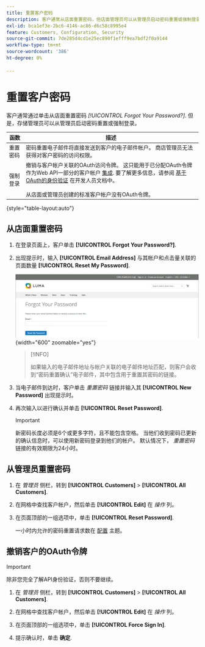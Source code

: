 ```yaml
---
title: 重置客户密码
description: 客户通常从店面重置密码，但店面管理员可以从管理员启动密码重置或强制登录。
exl-id: bca1ef3e-2bc6-4146-ac86-d6c58c8995e4
feature: Customers, Configuration, Security
source-git-commit: 7de285d4cd1e25ec890f1efff9ea7bdf2f0a9144
workflow-type: tm+mt
source-wordcount: '386'
ht-degree: 0%

---
```


# 重置客户密码

客户通常通过单击从店面重置密码 _[!UICONTROL Forgot Your Password?]_. 但是，存储管理员可以从管理员启动密码重置或强制登录。

| 函数 | 描述 |
| --- | --- |
| 重置密码 | 密码重置电子邮件将直接发送到客户的电子邮件帐户。 商店管理员无法获得对客户密码的访问权限。 |
| 强制登录 | 撤销与客户帐户关联的OAuth访问令牌。 这只能用于已分配OAuth令牌作为Web API一部分的客户帐户 [集成](../systems/integrations.md). 要了解更多信息，请参阅 [基于OAuth的身份验证](https://developer.adobe.com/commerce/webapi/get-started/authentication/gs-authentication-oauth/) 在开发人员文档中。 <br/><br/>从店面或管理员创建的标准客户帐户没有OAuth令牌。 |

{style="table-layout:auto"}

## 从店面重置密码

1. 在登录页面上，客户单击 **[!UICONTROL Forgot Your Password?]**.

1. 出现提示时，输入 **[!UICONTROL Email Address]** 与其帐户和点击量关联的页面数量 **[!UICONTROL Reset My Password]**.

   ![忘记密码](assets/forgot-password.png){width="600" zoomable="yes"}

   >[!INFO]
   >
   >如果输入的电子邮件地址与帐户关联的电子邮件地址匹配，则客户会收到“密码重置确认”电子邮件，其中包含用于重置其密码的链接。

1. 当电子邮件到达时，客户单击 _重置密码_ 链接并输入其 **[!UICONTROL New Password]** 出现提示时。

1. 再次输入以进行确认并单击 **[!UICONTROL Reset Password]**.

   >[!IMPORTANT]
   >
   >新密码长度必须是6个或更多字符，且不能包含空格。 当他们收到密码已更新的确认信息时，可以使用新密码登录到他们的帐户。 默认情况下， _重置密码_ 链接的有效期限为24小时。

## 从管理员重置密码

1. 在 _管理员_ 侧栏，转到 **[!UICONTROL Customers]** > **[!UICONTROL All Customers]**.

1. 在网格中查找客户帐户，然后单击 **[!UICONTROL Edit]** 在 _操作_ 列。

1. 在页面顶部的一组选项中，单击 **[!UICONTROL Reset Password]**.

   一小时内允许的密码重置请求数在 [配置](../configuration-reference/customers/customer-configuration.md) 主题。

## 撤销客户的OAuth令牌

>[!IMPORTANT]
>
>除非您完全了解API身份验证，否则不要继续。

1. 在 _管理员_ 侧栏，转到 **[!UICONTROL Customers]** > **[!UICONTROL All Customers]**.

1. 在网格中查找客户帐户，然后单击 **[!UICONTROL Edit]** 在 _操作_ 列。

1. 在页面顶部的一组选项中，单击 **[!UICONTROL Force Sign In]**.

1. 提示确认时，单击 **确定**.
